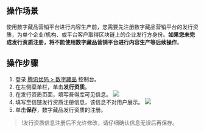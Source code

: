 ## 操作场景
使用数字藏品营销平台进行内容生产前，您需要先注册数字藏品营销平台的发行资质，为单个企业/机构、或平台客户取得区块链上的企业发行方身份。**如果您未完成发行资质注册，将不能使用数字藏品营销平台进行内容生产等后续操作**。


## 操作步骤
1. 登录 [腾讯优码 > 数字藏品](https://admin.uma.qq.com/nft/management/list) 控制台。
2. 在左侧菜单栏，单击**发行资质**。
3. 在发行资质页面，填写吾得库可见信息。
![](https://qcloudimg.tencent-cloud.cn/raw/605e1f0ca51fb56e0eae906c5fffd335.png)
4. 填写至信链发行资质注册信息，该信息不对用户展示。
![](https://qcloudimg.tencent-cloud.cn/raw/aa724ca037cbd79e0207070214a39cfc.png)
5. 单击**保存**，数字藏品发行资质的注册。
>!发行资质信息注册后不允许修改，请仔细确认信息无误后再保存。
>

